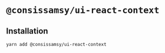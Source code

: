 # `@consissamsy/ui-react-context`

## Installation

```bash
yarn add @consissamsy/ui-react-context
```
